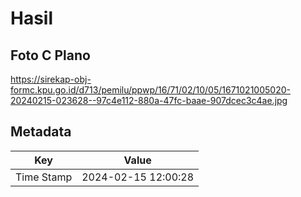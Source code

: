 # Hasil

## Foto C Plano

https://sirekap-obj-formc.kpu.go.id/d713/pemilu/ppwp/16/71/02/10/05/1671021005020-20240215-023628--97c4e112-880a-47fc-baae-907dcec3c4ae.jpg


## Metadata

| Key        | Value               |
| ---------- | ------------------- |
| Time Stamp | 2024-02-15 12:00:28 |




